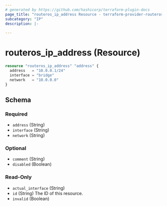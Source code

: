 ```yaml
---
# generated by https://github.com/hashicorp/terraform-plugin-docs
page_title: "routeros_ip_address Resource - terraform-provider-routeros"
subcategory: "IP"
description: |-
  
---
```


# routeros_ip_address (Resource)


```terraform
resource "routeros_ip_address" "address" {
  address   = "10.0.0.1/24"
  interface = "bridge"
  network   = "10.0.0.0"
}
```


<!-- schema generated by tfplugindocs -->
## Schema

### Required

- `address` (String)
- `interface` (String)
- `network` (String)

### Optional

- `comment` (String)
- `disabled` (Boolean)

### Read-Only

- `actual_interface` (String)
- `id` (String) The ID of this resource.
- `invalid` (Boolean)


